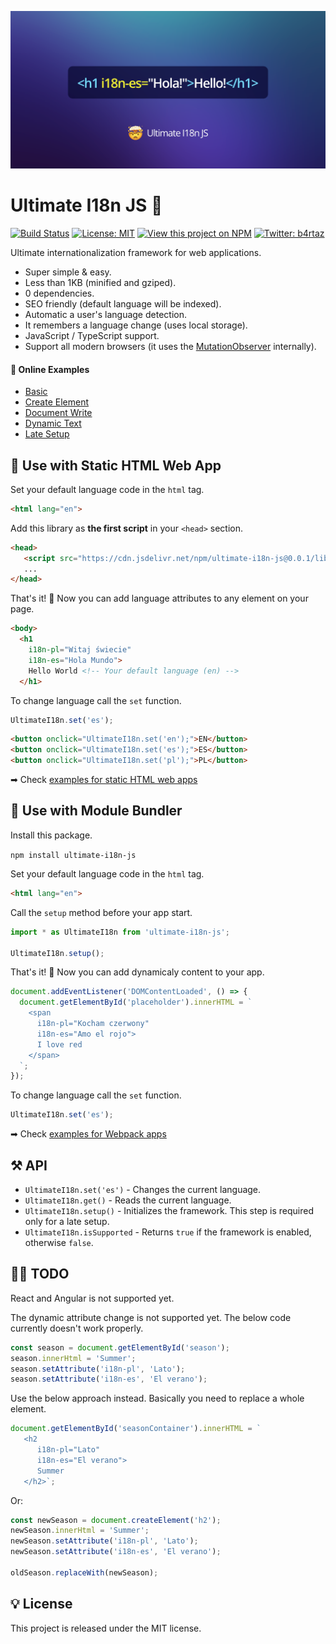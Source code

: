 ![Ultimate I18n JS](.github/cover.png)

# Ultimate I18n JS 🤯

[![Build Status](https://img.shields.io/endpoint.svg?url=https%3A%2F%2Factions-badge.atrox.dev%2Fb4rtaz%2Fultimate-i18n-js%2Fbadge%3Fref%3Dmain&style=flat)](https://actions-badge.atrox.dev/b4rtaz/ultimate-i18n-js/goto?ref=main) [![License: MIT](https://img.shields.io/github/license/mashape/apistatus.svg)](/LICENSE) [![View this project on NPM](https://img.shields.io/npm/v/ultimate-i18n-js.svg)](https://npmjs.org/package/ultimate-i18n-js) [![Twitter: b4rtaz](https://img.shields.io/twitter/follow/b4rtaz.svg?style=social)](https://twitter.com/b4rtaz)

Ultimate internationalization framework for web applications. 

* Super simple & easy.
* Less than 1KB (minified and gziped).
* 0 dependencies.
* SEO friendly (default language will be indexed).
* Automatic a user's language detection.
* It remembers a language change (uses local storage).
* JavaScript / TypeScript support.
* Support all modern browsers (it uses the [MutationObserver](https://caniuse.com/mutationobserver) internally).

#### 🤩 Online Examples

* [Basic](https://b4rtaz.github.io/ultimate-i18n-js/examples/static-web-app/basic.html)
* [Create Element](https://b4rtaz.github.io/ultimate-i18n-js/examples/static-web-app/create-element.html)
* [Document Write](https://b4rtaz.github.io/ultimate-i18n-js/examples/static-web-app/document-write.html)
* [Dynamic Text](https://b4rtaz.github.io/ultimate-i18n-js/examples/static-web-app/dynamic-text.html)
* [Late Setup](https://b4rtaz.github.io/ultimate-i18n-js/examples/static-web-app/late-setup.html)

## 🚀 Use with Static HTML Web App

Set your default language code in the `html` tag.

```html
<html lang="en">
```

Add this library as **the first script** in your `<head>` section.

```html
<head>
   <script src="https://cdn.jsdelivr.net/npm/ultimate-i18n-js@0.0.1/lib/index.min.js"></script>
   ...
</head>
```

That's it! 🤯 Now you can add language attributes to any element on your page.

```html
<body>
  <h1
    i18n-pl="Witaj świecie"
    i18n-es="Hola Mundo">
    Hello World <!-- Your default language (en) -->
  </h1>
````

To change language call the `set` function.

```js
UltimateI18n.set('es');
```

```html
<button onclick="UltimateI18n.set('en');">EN</button>
<button onclick="UltimateI18n.set('es');">ES</button>
<button onclick="UltimateI18n.set('pl');">PL</button>
```

➡ Check [examples for static HTML web apps](examples/static-web-app)

## 🚀 Use with Module Bundler

Install this package.

`npm install ultimate-i18n-js`

Set your default language code in the `html` tag.

```html
<html lang="en">
```

Call the `setup` method before your app start.

```ts
import * as UltimateI18n from 'ultimate-i18n-js';

UltimateI18n.setup();
```

That's it! 🤯 Now you can add dynamicaly content to your app.

```ts
document.addEventListener('DOMContentLoaded', () => {
  document.getElementById('placeholder').innerHTML = `
    <span
      i18n-pl="Kocham czerwony"
      i18n-es="Amo el rojo">
      I love red
    </span>
  `;
});
```

To change language call the `set` function.

```js
UltimateI18n.set('es');
```

➡ Check [examples for Webpack apps](examples/webpack-app)

## ⚒ API

* `UltimateI18n.set('es')` - Changes the current language.
* `UltimateI18n.get()` - Reads the current language.
* `UltimateI18n.setup()` - Initializes the framework. This step is required only for a late setup.
* `UltimateI18n.isSupported` - Returns `true` if the framework is enabled, otherwise `false`.

## 👷‍♂️ TODO

React and Angular is not supported yet.

The dynamic attribute change is not supported yet. The below code currently doesn't work properly.

```js
const season = document.getElementById('season');
season.innerHtml = 'Summer';
season.setAttribute('i18n-pl', 'Lato');
season.setAttribute('i18n-es', 'El verano');
```

Use the below approach instead. Basically you need to replace a whole element.

```js
document.getElementById('seasonContainer').innerHTML = `
   <h2
      i18n-pl="Lato"
      i18n-es="El verano">
      Summer
   </h2>`;
```

Or:

```js
const newSeason = document.createElement('h2');
newSeason.innerHtml = 'Summer';
newSeason.setAttribute('i18n-pl', 'Lato');
newSeason.setAttribute('i18n-es', 'El verano');

oldSeason.replaceWith(newSeason);
```

## 💡 License

This project is released under the MIT license.

